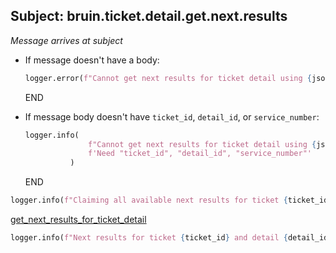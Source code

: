 ## Subject: bruin.ticket.detail.get.next.results

_Message arrives at subject_

* If message doesn't have a body:
  ```python
  logger.error(f"Cannot get next results for ticket detail using {json.dumps(msg)}. JSON malformed")
  ```
  END

* If message body doesn't have `ticket_id`, `detail_id`, or `service_number`:
  ```python
  logger.info(
                f"Cannot get next results for ticket detail using {json.dumps(request_body)}. "
                f'Need "ticket_id", "detail_id", "service_number"'
            )
  ```
  END

```python
logger.info(f"Claiming all available next results for ticket {ticket_id} and detail {detail_id}...")
```

[get_next_results_for_ticket_detail](../repositories/bruin_repository/get_next_results_for_ticket_detail.md)

```python
logger.info(f"Next results for ticket {ticket_id} and detail {detail_id} published in event bus!")
```
